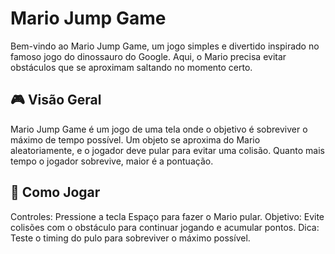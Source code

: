 # Mario Jump Game #
Bem-vindo ao Mario Jump Game, um jogo simples e divertido inspirado no famoso jogo do dinossauro do Google. Aqui, o Mario precisa evitar obstáculos que se aproximam saltando no momento certo.

<!-- https://ricardolg11.github.io/Gamer-mario/ -->

## 🎮 Visão Geral ##
Mario Jump Game é um jogo de uma tela onde o objetivo é sobreviver o máximo de tempo possível. Um objeto se aproxima do Mario aleatoriamente, e o jogador deve pular para evitar uma colisão. Quanto mais tempo o jogador sobrevive, maior é a pontuação.

## 🚀 Como Jogar ##
Controles: Pressione a tecla Espaço para fazer o Mario pular.
Objetivo: Evite colisões com o obstáculo para continuar jogando e acumular pontos.
Dica: Teste o timing do pulo para sobreviver o máximo possível.
